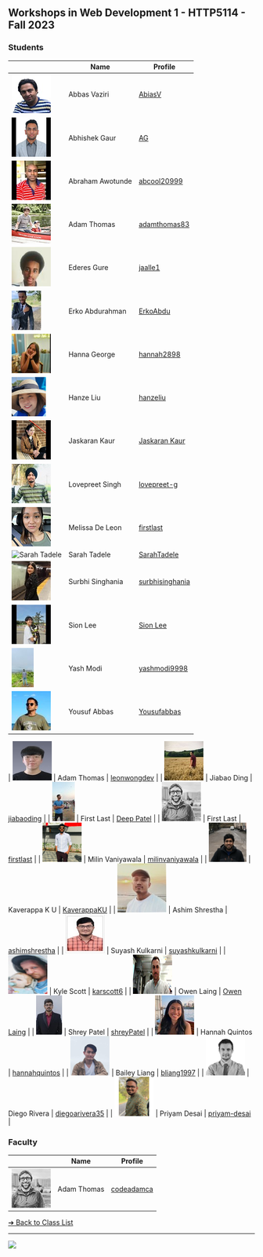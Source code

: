 <style>@import url("//readme.codeadam.ca/readme.css");</style>

## Workshops in Web Development 1 - HTTP5114 - Fall 2023

### Students

|                                          | Name        | Profile                                      |
| ---------------------------------------- | ----------- | -------------------------------------------- |
| ![Abbas Vaziri](images/abiasV.jpg)      | Abbas Vaziri | [AbiasV](students/AbiasV.markdown)    |
| ![Abhishek Gaur](./images/iamgaurabhishek.jpg) | Abhishek Gaur | [AG](./students/iamgaurabhishek.markdown) |
| ![Abraham Awotunde](images/abcool20999.jpg) | Abraham Awotunde | [abcool20999](students/abcool20999.markdown) |
| ![Adam Thomas](images/thomasadam83.jpg)  | Adam Thomas | [adamthomas83](students/adamthomas83)        |
| ![Ederes Gure](images/jaalle1.jpg) | Ederes Gure | [jaalle1](students/jaalle1.markdown) |
| ![Erko Abdurahman](images/ErkoAbdu.jpg) | Erko Abdurahman | [ErkoAbdu](students/ErkoAbdu.markdown) |
| ![Hanna George](images/hannah2898.jpg) | Hanna George | [hannah2898](students/hannah2898.markdown) |
| ![Hanze Liu](images/hanzeliu.png) | Hanze Liu | [hanzeliu](students/hanzeliu) |
| ![Jaskaran Kaur](images/jas.jpg)| Jaskaran Kaur | [Jaskaran Kaur](./students/Jaskaran009.markdown)
| ![Lovepreet Singh](images/lovepreet-g.jpg) | Lovepreet Singh | [lovepreet-g](students/lovepreet-g.md) |
| ![Melissa De Leon](/images/mel-deleon-23.jpg) | Melissa De Leon | [firstlast](/students/mel-deleon-23.markdown) |
| ![Sarah Tadele](images/sarahtee.jpg) | Sarah Tadele | [SarahTadele](students/firstlast) |
| ![Surbhi Singhania](images/SurbhiSinghania13.jpeg) | Surbhi Singhania | [surbhisinghania](students/SurbhiSinghania13.markdown) |
| ![Sion Lee](images/sionara.jpg) | Sion Lee | [Sion Lee](students/sionara.markdown) |
| ![Yash Modi](images/yashmodi9998.jpg) | Yash Modi | [yashmodi9998](students/yashmodi9998.markdown) |
| ![Yousuf Abbas](images/skinnygoose.jpg) | Yousuf Abbas | [Yousufabbas](students/skinnygoose) |


| ![Lap Wang Wong](images/leonwongdev.jpg) | Adam Thomas | [leonwongdev](students/leonwongdev.markdown) |
| ![Jiabao Ding](images/Github-DingdingToronto.jpg) | Jiabao Ding | [jiabaoding](students/GIthub_DingdingToronto.markdown) |
| ![Deep Patel](images/Deep291998.jpg) | First Last | [Deep Patel](students/Deep291998.markdown) |
| ![First Last](images/codeadamca.png)   | First Last    | [firstlast](students/firstlast)              |
| ![Milin Vaniyawala](images/milinvaniyawala.png) | Milin Vaniyawala | [milinvaniyawala](students/milinvaniyawala.markdown) |
| ![Kaverappa K U](images/Kaverappa.png) | Kaverappa K U | [KaverappaKU](students/kaverappaKU.markdown) |
| ![Ashim Shrestha](images/ashimshrestha.jpg) | Ashim Shrestha | [ashimshrestha](students/AshimStha.markdown) |
| ![Suyash Kulkarni](images/Suyash0028.jpg) | Suyash Kulkarni | [suyashkulkarni](./students/Suyash0028.markdown) |
| ![Kyle Scott](images/karscott6.jpg) | Kyle Scott | [karscott6](students/karscott6.markdown) |
| ![Owen Laing](images/code-owen.png) | Owen Laing | [Owen Laing](https://github.com/code-owen) |
| ![Shrey Patel](images/shreynpatel23.jpg) | Shrey Patel | [shreyPatel](students/shreynpatel23.markdown) |
| ![Hannah Quintos](images/hannahquintos.jpg) | Hannah Quintos | [hannahquintos](students/hannahquintos) |
| ![Bailey Liang](images/bliang1997.png) | Bailey Liang | [bliang1997](students/bliang1997) |
| ![Diego Rivera](images/diegoarivera35.png) | Diego Rivera | [diegoarivera35](students/diegoarivera35) |
| ![Priyam Desai](images/priyam.png) | Priyam Desai | [priyam-desai](students/priyam-desai.markdown) |


### Faculty

|                                       | Name        | Profile                          |
| ------------------------------------- | ----------- | -------------------------------- |
| ![Adam Thomas](images/codeadamca.png) | Adam Thomas | [codeadamca](faculty/codeadamca) |

[&#10132; Back to Class List](/)

---

<a href="https://brickmmo.com">
<img src="https://brickmmo.com/images/brickmmo-logo-horizontal.jpg" width="100">
</a>
